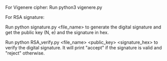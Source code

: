 For Vigenere cipher:
Run python3 vigenere.py <ciphertext>

For RSA signature:

Run python signature.py <file_name> to generate the digital signature and get the public key (N, e) and the signature in hex.

Run python RSA_verify.py <file_name> <public_key> <signature_hex> to verify the digital signature. It will print "accept" if the signature is valid and "reject" otherwise.
